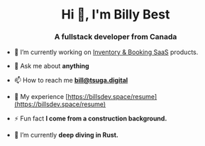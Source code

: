 <h1 align="center">Hi 👋, I'm Billy Best</h1>
<h3 align="center">A fullstack developer from Canada</h3>



- 🔭 I’m currently working on [Inventory & Booking SaaS](private) products.

- 💬 Ask me about **anything**

- 📫 How to reach me **bill@tsuga.digital**

- 📄 My experience [https://billsdev.space/resume](https://billsdev.space/resume)

- ⚡ Fun fact **I come from a construction background.**
  
- 🌱 I’m currently **deep diving in Rust.**
